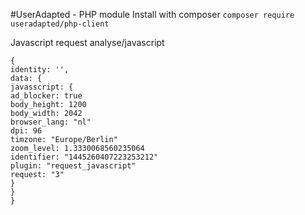 #UserAdapted - PHP module
Install with composer
 ``` composer require useradapted/php-client ```

 Javascript request analyse/javascript
 ```
 {
 identity: '',
data: {
 javasscript: {
 ad_blocker: true
 body_height: 1200
 body_width: 2042
 browser_lang: "nl"
 dpi: 96
 timzone: "Europe/Berlin"
 zoom_level: 1.3330068560235064
 identifier: "1445260407223253212"
 plugin: "request_javascript"
 request: "3"
 }
 }
}
 ```